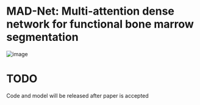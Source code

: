 # MAD-Net: Multi-attention dense network for functional bone marrow segmentation
![image](https://github.com/BinZhengS/MADNet/blob/main/img/arch.tiff)


# TODO
Code and model will be released after paper is accepted
